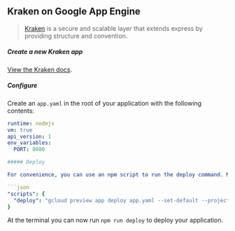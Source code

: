 ## Kraken on Google App Engine

> [Kraken](http://krakenjs.com) is a secure and scalable layer that extends express by providing structure and convention.

##### Create a new Kraken app

[View the Kraken docs](http://krakenjs.com/index.html#getting-started).

##### Configure

Create an `app.yaml` in the root of your application with the following contents:

```yaml
runtime: nodejs
vm: true
api_version: 1
env_variables:
  PORT: 8080

##### Deploy

For convenience, you can use an npm script to run the deploy command. Modify your `package.json` to include:

```json
"scripts": {
  "deploy": "gcloud preview app deploy app.yaml --set-default --project [project id]"
}
```

At the terminal you can now run `npm run deploy` to deploy your application.